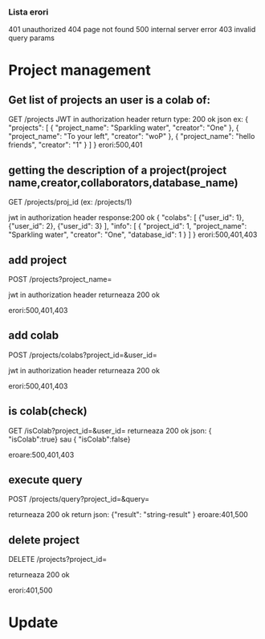 ### Lista erori
401 unauthorized
404 page not found
500 internal server error
403 invalid query params
# Project management
## Get list of projects an user is a colab of: 
GET /projects
JWT in authorization header
return type: 200 ok json
ex:
{
"projects": [
	{
	"project_name": "Sparkling water",
	"creator": "One"
	},
	{
	"project_name": "To your left",
	"creator": "woP"
	},
	{
	"project_name": "hello friends",
	"creator": "1"
	}
	]
}
erori:500,401
## getting  the  description  of  a  project(project  name,creator,collaborators,database_name)

GET  /projects/proj_id (ex: /projects/1)

jwt  in  authorization  header
response:200 ok
{ "colabs": [
{"user_id": 1},
{"user_id": 2},
{"user_id": 3}
 ],
"info": [
	{
	"project_id": 1,
	"project_name": "Sparkling water",
	"creator": "One",
	"database_id": 1
	} ]
}
erori:500,401,403

## add project

POST  /projects?project_name=

jwt  in  authorization  header
returneaza  200  ok
 
erori:500,401,403

## add colab

POST  /projects/colabs?project_id=&user_id=

jwt  in  authorization  header
returneaza  200  ok
 
erori:500,401,403

## is colab(check)

GET  /isColab?project_id=&user_id=
returneaza 200 ok 
json:
{ "isColab":true}
sau
{ "isColab":false}

eroare:500,401,403

## execute query

POST  /projects/query?project_id=&query=

returneaza 200 ok
return json:
{"result":
"string-result"
}
eroare:401,500

## delete project

DELETE /projects?project_id=

returneaza 200 ok 

erori:401,500

# Update

